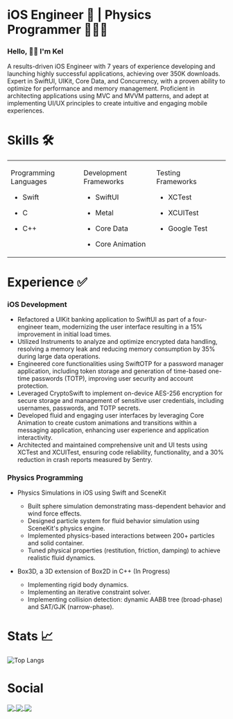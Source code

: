 <h1 align="left"> iOS Engineer 📱 |  Physics Programmer 👨🏽‍💻 </h1>

### Hello, 👋🏼 I'm Kel 

A results-driven iOS Engineer with 7 years of experience developing and launching highly successful applications, achieving over 350K downloads. Expert in SwiftUI, UIKit, Core Data, and Concurrency, with a proven ability to optimize for performance and memory management. Proficient in architecting applications using MVC and MVVM patterns, and adept at implementing UI/UX principles to create intuitive and engaging mobile experiences.

# Skills 🛠️

<table style="table-layout: fixed; width: 100%;">
  <tr>
    <td valign="top" width="33%">

Programming Languages
- Swift
- C
- C++

    </td>
    <td valign="top" width="33%">

Development Frameworks
- SwiftUI
- Metal
- Core Data
- Core Animation

    </td>
    <td valign="top" width="33%">

Testing Frameworks
- XCTest
- XCUITest
- Google Test


    </td>    
</table>


# Experience ✅

### iOS Development
- Refactored a UIKit banking application to SwiftUI as part of a four-engineer team, modernizing the user interface resulting in a 15% improvement in initial load times.
- Utilized Instruments to analyze and optimize encrypted data handling, resolving a memory leak and reducing memory consumption by 35% during large data operations.
- Engineered core functionalities using SwiftOTP for a password manager application, including token storage and generation of time-based one-time passwords (TOTP), improving user security and account protection.
- Leveraged CryptoSwift to implement on-device AES-256 encryption for secure storage and management of sensitive user credentials, including usernames, passwords, and TOTP secrets.
- Developed fluid and engaging user interfaces by leveraging Core Animation to create custom animations and transitions within a messaging application, enhancing user experience and application interactivity.
- Architected and maintained comprehensive unit and UI tests using XCTest and XCUITest, ensuring code reliability, functionality, and a 30% reduction in crash reports measured by Sentry.

### Physics Programming
- Physics Simulations in iOS using Swift and SceneKit
  - Built sphere simulation demonstrating mass-dependent behavior and wind force effects.
  - Designed particle system for fluid behavior simulation using SceneKit's physics engine.
  - Implemented physics-based interactions between 200+ particles and solid container.
  - Tuned physical properties (restitution, friction, damping) to achieve realistic fluid dynamics.
  
- Box3D, a 3D extension of Box2D in C++ (In Progress)
  - Implementing rigid body dynamics.
  - Implementing an iterative constraint solver.
  - Implementing collision detection: dynamic AABB tree (broad-phase) and SAT/GJK (narrow-phase).

# Stats 📈

![Top Langs](https://github-readme-stats.vercel.app/api/top-langs/?username=KelCodesStuff&theme=gotham)

# Social

<p align="left">
  <a href="https://linkedin.com/in/kelcodes" > <img align="center" src="https://img.icons8.com/color/50/linkedin.png"/> </a>
  <a href="https://twitter.com/kelcodesstuff" > <img align="center" src="https://img.icons8.com/color/50/twitter.png"/> </a>
  <a href="https://twitch.com/kelcodes" > <img align="center" src="https://img.icons8.com/color/50/twitch.png"/> </a>
</p>
